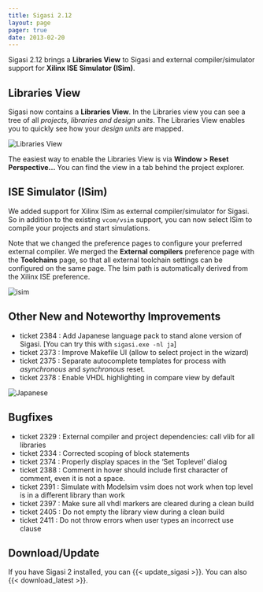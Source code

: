 ```yaml
---
title: Sigasi 2.12
layout: page
pager: true
date: 2013-02-20
---
```


Sigasi 2.12 brings a **Libraries View** to Sigasi and external
compiler/simulator support for **Xilinx ISE Simulator (ISim)**.

Libraries View
--------------

Sigasi now contains a **Libraries View**. In the Libraries view you can
see a tree of all *projects, libraries and design units*. The Libraries
View enables you to quickly see how your *design units* are mapped.

![Libraries View](/img/releasenotes/2.12/librariesview.png "Libraries View")

The easiest way to enable the Libraries View is via **Window &gt; Reset
Perspective…** You can find the view in a tab behind the project
explorer.

ISE Simulator (ISim)
--------------------

We added support for Xilinx ISim as external compiler/simulator for
Sigasi. So in addition to the existing `vcom/vsim` support, you can now
select ISim to compile your projects and start simulations.

Note that we changed the preference pages to configure your preferred
external compiler. We merged the **External compilers** preference page
with the **Toolchains** page, so that all external toolchain settings
can be configured on the same page. The Isim path is automatically
derived from the Xilinx ISE preference.

![isim](/img/releasenotes/2.12/toolchainspreferencepage.png "isim")

Other New and Noteworthy Improvements
-------------------------------------

-   ticket 2384 : Add Japanese language pack to stand alone version
    of Sigasi. \[You can try this with `sigasi.exe -nl ja`\]
-   ticket 2373 : Improve Makefile UI (allow to select project in
    the wizard)
-   ticket 2375 : Separate autocomplete templates for process with
    *asynchronous* and *synchronous* reset.
-   ticket 2378 : Enable VHDL highlighting in compare view by default

![Japanese](/img/releasenotes/2.12/japanseworkspace.png "Japanese")

Bugfixes
--------

-   ticket 2329 : External compiler and project dependencies: call vlib
    for all libraries
-   ticket 2334 : Corrected scoping of block statements
-   ticket 2374 : Properly display spaces in the ‘Set Toplevel’ dialog
-   ticket 2388 : Comment in hover should include first character of
    comment, even it is not a space.
-   ticket 2391 : Simulate with Modelsim vsim does not work when top
    level is in a different library than work
-   ticket 2397 : Make sure all vhdl markers are cleared during a clean
    build
-   ticket 2405 : Do not empty the library view during a clean build
-   ticket 2411 : Do not throw errors when user types an incorrect use
    clause

Download/Update
---------------

If you have Sigasi 2 installed, you can {{< update_sigasi >}}. You can also {{< download_latest >}}.
